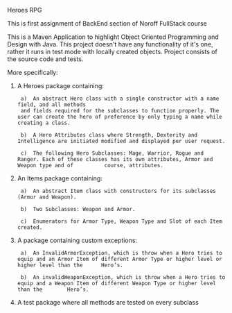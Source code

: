 Heroes RPG

This is first assignment of BackEnd section of Noroff FullStack course

This is a Maven Application to highlight Object Oriented Programming and Design with Java.
This project doesn't have any functionality of it's one, rather it runs in test
mode with locally created objects. Project consists of the source code and tests. 

More specifically:  

1) A Heroes package containing:  

		a)	An abstract Hero class with a single constructor with a name field, and all methods
		and fields required for the subclasses to function properly. The user can create the hero of preference by only typing a name while creating a class.  

		b)	A Hero Attributes class where Strength, Dexterity and Intelligence are initiated modified and displayed per user request. 

		c)	The following Hero Subclasses: Mage, Warrior, Rogue and Ranger. Each of these classes has its own attributes, Armor and Weapon type and of 			course, attributes. 

2) An Items package containing:

		a)	An abstract Item class with constructors for its subclasses (Armor and Weapon).

		b)	Two Subclasses: Weapon and Armor.

		c)	Enumerators for Armor Type, Weapon Type and Slot of each Item created.

3) A package containing custom exceptions:

		a)	An InvalidArmorException, which is throw when a Hero tries to equip and an Armor Item of different Armor Type or higher level or higher level than the 		Hero’s.

		b)	An invalidWeaponException, which is throw when a Hero tries to equip and a Weapon Item of different Weapon Type or higher level than the 		Hero’s.

4)	A test package where all methods are tested on every subclass






		



